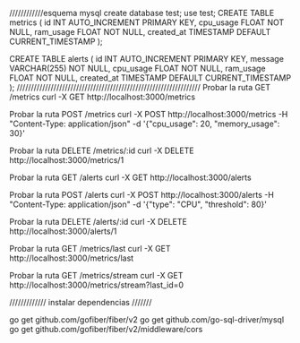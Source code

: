 ////////////esquema mysql
create database test; 
use test;
CREATE TABLE metrics (
    id INT AUTO_INCREMENT PRIMARY KEY,
    cpu_usage FLOAT NOT NULL,
    ram_usage FLOAT NOT NULL,
    created_at TIMESTAMP DEFAULT CURRENT_TIMESTAMP
);

CREATE TABLE alerts (
    id INT AUTO_INCREMENT PRIMARY KEY,
    message VARCHAR(255) NOT NULL,
    cpu_usage FLOAT NOT NULL,
    ram_usage FLOAT NOT NULL,
    created_at TIMESTAMP DEFAULT CURRENT_TIMESTAMP
);
/////////////////////////////////////////////////////////////////
Probar la ruta GET /metrics
curl -X GET http://localhost:3000/metrics


Probar la ruta POST /metrics
curl -X POST http://localhost:3000/metrics -H "Content-Type: application/json" -d '{"cpu_usage": 20, "memory_usage": 30}'


Probar la ruta DELETE /metrics/:id
curl -X DELETE http://localhost:3000/metrics/1

Probar la ruta GET /alerts
curl -X GET http://localhost:3000/alerts

Probar la ruta POST /alerts
curl -X POST http://localhost:3000/alerts -H "Content-Type: application/json" -d '{"type": "CPU", "threshold": 80}'


Probar la ruta DELETE /alerts/:id
curl -X DELETE http://localhost:3000/alerts/1


Probar la ruta GET /metrics/last
curl -X GET http://localhost:3000/metrics/last


Probar la ruta GET /metrics/stream
curl -X GET http://localhost:3000/metrics/stream?last_id=0

///////////// instalar dependencias ///////

go get github.com/gofiber/fiber/v2
go get github.com/go-sql-driver/mysql
go get github.com/gofiber/fiber/v2/middleware/cors
